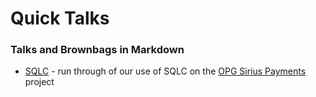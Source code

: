 Quick Talks
===

### Talks and Brownbags in Markdown

* [SQLC](sqlc.md) - run through of our use of SQLC on the [OPG Sirius Payments](https://github.com/ministryofjustice/opg-sirius-supervision-finance-hub) project


